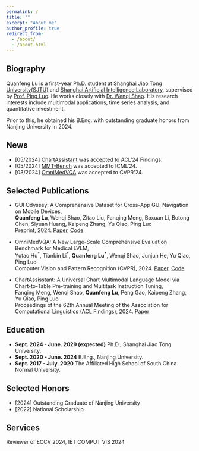 ```yaml
---
permalink: /
title: ""
excerpt: "About me"
author_profile: true
redirect_from: 
  - /about/
  - /about.html
---
```

## Biography

Quanfeng Lu is a first-year Ph.D. student at [Shanghai Jiao Tong University(SJTU)](https://www.sjtu.edu.cn/) and [Shanghai Artificial Intelligence Laboratory](https://www.shlab.org.cn/), supervised by [Prof. Ping Luo](http://luoping.me/). He works closely with [Dr. Wenqi Shao](https://wqshao126.github.io/). His research interests include multimodal applications, time series analysis, and quantitative investment.

Prior to this, he obtained his B.Eng. with outstanding graduate honors from Nanjing University in 2024.

## News

* [05/2024] [ChartAssistant](https://arxiv.org/abs/2401.02384) was accepted to ACL'24 Findings.
* [05/2024] [MMT-Bench](https://arxiv.org/abs/2404.16006) was accepted to ICML'24.
* [03/2024] [OmniMedVQA](https://arxiv.org/abs/2402.09181) was accepted to CVPR'24.

## Selected Publications

* GUI Odyssey: A Comprehensive Dataset for Cross-App GUI Navigation on Mobile Devices,  
  **Quanfeng Lu**, Wenqi Shao, Zitao Liu, Fanqing Meng, Boxuan Li, Botong Chen, Siyuan Huang, Kaipeng Zhang, Yu Qiao, Ping Luo  
  Preprint, 2024. [Paper](https://arxiv.org/abs/2406.08451), [Code](https://github.com/OpenGVLab/GUI-Odyssey)

* OmniMedVQA: A New Large-Scale Comprehensive Evaluation Benchmark for Medical LVLM,  
Yutao Hu<sup>\*</sup>, Tianbin Li<sup>\*</sup>, **Quanfeng Lu<sup>\*</sup>**, Wenqi Shao, Junjun He, Yu Qiao, Ping Luo  
 Computer Vision and Pattern Recognition (CVPR), 2024. [Paper](https://arxiv.org/abs/2402.09181), [Code](https://github.com/OpenGVLab/Multi-Modality-Arena/tree/main/MedicalEval)

* ChartAssisstant: A Universal Chart Multimodal Language Model via Chart-to-Table Pre-training and Multitask Instruction Tuning,  
Fanqing Meng, Wenqi Shao, **Quanfeng Lu**, Peng Gao, Kaipeng Zhang, Yu Qiao, Ping Luo  
  Proceedings of the 62th Annual Meeting of the Association for Computational Linguistics (ACL Findings), 2024.
  [Paper](https://arxiv.org/abs/2401.02384)

## Education
* **Sept. 2024 - June. 2029 (expected)** Ph.D., Shanghai Jiao Tong University.
* **Sept. 2020 - June. 2024** B.Eng., Nanjing University.
* **Sept. 2017 - July. 2020** The Affiliated High School of South China Normal University.

## Selected Honors
* \[2024\] Outstanding Graduate of Nanjing University
* \[2022\] National Scholarship

## Services
Reviewer of ECCV 2024, IET COMPUT VIS 2024
